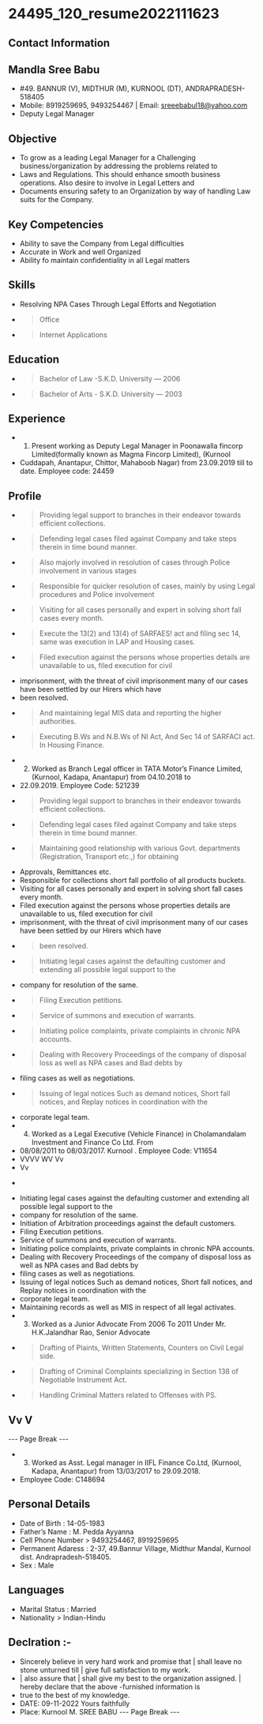 # 24495_120_resume2022111623

## Contact Information



## Mandla Sree Babu

* #49. BANNUR (V), MIDTHUR (M), KURNOOL (DT), ANDRAPRADESH-518405
* Mobile: 8919259695, 9493254467 | Email: sreeebabul18@yahoo.com
* Deputy Legal Manager


## Objective

* To grow as a leading Legal Manager for a Challenging business/organization by addressing the problems related to
* Laws and Regulations. This should enhance smooth business operations. Also desire to involve in Legal Letters and
* Documents ensuring safety to an Organization by way of handling Law suits for the Company.


## Key Competencies

* Ability to save the Company from Legal difficulties
* Accurate in Work and well Organized
* Ability fo maintain confidentiality in all Legal matters


## Skills

* Resolving NPA Cases Through Legal Efforts and Negotiation
* > Office
* > Internet Applications


## Education

* > Bachelor of Law -S.K.D. University — 2006
* > Bachelor of Arts - S.K.D. University — 2003


## Experience

* 1) Present working as Deputy Legal Manager in Poonawalla fincorp Limited(formally known as Magma Fincorp Limited), (Kurnool
* Cuddapah, Anantapur, Chittor, Mahaboob Nagar) from 23.09.2019 till to date. Employee code: 24459


## Profile

* > Providing legal support to branches in their endeavor towards efficient collections.
* > Defending legal cases filed against Company and take steps therein in time bound manner.
* > Also majorly involved in resolution of cases through Police involvement in various stages
* > Responsible for quicker resolution of cases, mainly by using Legal procedures and Police involvement
* > Visiting for all cases personally and expert in solving short fall cases every month.
* > Execute the 13(2) and 13(4) of SARFAES! act and filing sec 14, same was execution in LAP and Housing cases.
* > Filed execution against the persons whose properties details are unavailable to us, filed execution for civil
* imprisonment, with the threat of civil imprisonment many of our cases have been settled by our Hirers which have
* been resolved.
* > And maintaining legal MIS data and reporting the higher authorities.
* > Executing B.Ws and N.B.Ws of NI Act, And Sec 14 of SARFACI act. In Housing Finance.
* 2) Worked as Branch Legal officer in TATA Motor’s Finance Limited, (Kurnool, Kadapa, Anantapur) from 04.10.2018 to
* 22.09.2019. Employee Code: 521239
* > Providing legal support to branches in their endeavor towards efficient collections.
* > Defending legal cases filed against Company and take steps therein in time bound manner.
* > Maintaining good relationship with various Govt. departments (Registration, Transport etc.,) for obtaining
* Approvals, Remittances etc.
* Responsible for collections short fall portfolio of all products buckets.
* Visiting for all cases personally and expert in solving short fall cases every month.
* Filed execution against the persons whose properties details are unavailable to us, filed execution for civil
* imprisonment, with the threat of civil imprisonment many of our cases have been settled by our Hirers which have
* > been resolved.
* > Initiating legal cases against the defaulting customer and extending all possible legal support to the
* company for resolution of the same.
* > Filing Execution petitions.
* > Service of summons and execution of warrants.
* > Initiating police complaints, private complaints in chronic NPA accounts.
* > Dealing with Recovery Proceedings of the company of disposal loss as well as NPA cases and Bad debts by
* filing cases as well as negotiations.
* > Issuing of legal notices Such as demand notices, Short fall notices, and Replay notices in coordination with the
* corporate legal team.
* 4) Worked as a Legal Executive (Vehicle Finance) in Cholamandalam Investment and Finance Co Ltd. From
* 08/08/2011 to 08/03/2017. Kurnool . Employee Code: V11654
* VVVV WV Vv
* Vv
* >
* Initiating legal cases against the defaulting customer and extending all possible legal support to the
* company for resolution of the same.
* Initiation of Arbitration proceedings against the default customers.
* Filing Execution petitions.
* Service of summons and execution of warrants.
* Initiating police complaints, private complaints in chronic NPA accounts.
* Dealing with Recovery Proceedings of the company of disposal loss as well as NPA cases and Bad debts by
* filing cases as well as negotiations.
* Issuing of legal notices Such as demand notices, Short fall notices, and Replay notices in coordination with the
* corporate legal team.
* Maintaining records as well as MIS in respect of all legal activates.
* 3. Worked as a Junior Advocate From 2006 To 2011 Under Mr. H.K.Jalandhar Rao, Senior Advocate
* > Drafting of Plaints, Written Statements, Counters on Civil Legal side.
* > Drafting of Criminal Complaints specializing in Section 138 of Negotiable Instrument Act.
* > Handling Criminal Matters related to Offenses with PS.


## Vv V

--- Page Break ---
* 3. Worked as Asst. Legal manager in IIFL Finance Co.Ltd, (Kurnool, Kadapa, Anantapur) from 13/03/2017 to 29.09.2018.
* Employee Code: C148694


## Personal Details

* Date of Birth : 14-05-1983
* Father’s Name : M. Pedda Ayyanna
* Cell Phone Number > 9493254467, 8919259695
* Permanent Adaress : 2-37, 49.Bannur Village, Midthur Mandal, Kurnool dist. Andrapradesh-518405.
* Sex : Male


## Languages

* Marital Status : Married
* Nationality > Indian-Hindu


## Declration :-

* Sincerely believe in very hard work and promise that | shall leave no stone unturned till | give full satisfaction to my work.
* | also assure that | shall give my best to the organization assigned. | hereby declare that the above -furnished information is
* true to the best of my knowledge.
* DATE: 09-11-2022 Yours faithfully
* Place: Kurnool M. SREE BABU
--- Page Break ---

